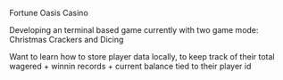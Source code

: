 Fortune Oasis Casino

Developing an terminal based game currently with two game mode: Christmas Crackers and Dicing

Want to learn how to store player data locally, to keep track of their total wagered + winnin records + current balance tied to their player id

